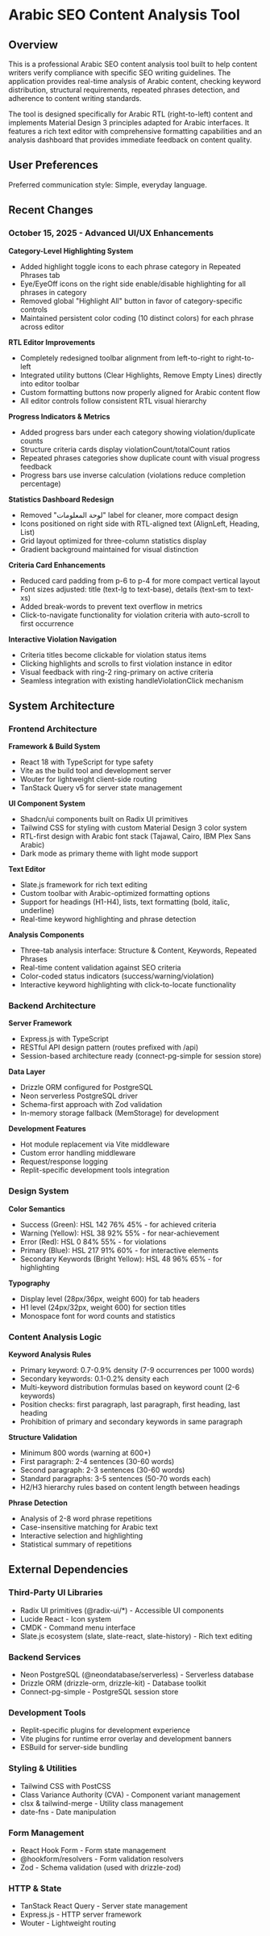 # Arabic SEO Content Analysis Tool

## Overview

This is a professional Arabic SEO content analysis tool built to help content writers verify compliance with specific SEO writing guidelines. The application provides real-time analysis of Arabic content, checking keyword distribution, structural requirements, repeated phrases detection, and adherence to content writing standards.

The tool is designed specifically for Arabic RTL (right-to-left) content and implements Material Design 3 principles adapted for Arabic interfaces. It features a rich text editor with comprehensive formatting capabilities and an analysis dashboard that provides immediate feedback on content quality.

## User Preferences

Preferred communication style: Simple, everyday language.

## Recent Changes

### October 15, 2025 - Advanced UI/UX Enhancements

**Category-Level Highlighting System**
- Added highlight toggle icons to each phrase category in Repeated Phrases tab
- Eye/EyeOff icons on the right side enable/disable highlighting for all phrases in category
- Removed global "Highlight All" button in favor of category-specific controls
- Maintained persistent color coding (10 distinct colors) for each phrase across editor

**RTL Editor Improvements**
- Completely redesigned toolbar alignment from left-to-right to right-to-left
- Integrated utility buttons (Clear Highlights, Remove Empty Lines) directly into editor toolbar
- Custom formatting buttons now properly aligned for Arabic content flow
- All editor controls follow consistent RTL visual hierarchy

**Progress Indicators & Metrics**
- Added progress bars under each category showing violation/duplicate counts
- Structure criteria cards display violationCount/totalCount ratios
- Repeated phrases categories show duplicate count with visual progress feedback
- Progress bars use inverse calculation (violations reduce completion percentage)

**Statistics Dashboard Redesign**
- Removed "لوحة المعلومات" label for cleaner, more compact design
- Icons positioned on right side with RTL-aligned text (AlignLeft, Heading, List)
- Grid layout optimized for three-column statistics display
- Gradient background maintained for visual distinction

**Criteria Card Enhancements**
- Reduced card padding from p-6 to p-4 for more compact vertical layout
- Font sizes adjusted: title (text-lg to text-base), details (text-sm to text-xs)
- Added break-words to prevent text overflow in metrics
- Click-to-navigate functionality for violation criteria with auto-scroll to first occurrence

**Interactive Violation Navigation**
- Criteria titles become clickable for violation status items
- Clicking highlights and scrolls to first violation instance in editor
- Visual feedback with ring-2 ring-primary on active criteria
- Seamless integration with existing handleViolationClick mechanism

## System Architecture

### Frontend Architecture

**Framework & Build System**
- React 18 with TypeScript for type safety
- Vite as the build tool and development server
- Wouter for lightweight client-side routing
- TanStack Query v5 for server state management

**UI Component System**
- Shadcn/ui components built on Radix UI primitives
- Tailwind CSS for styling with custom Material Design 3 color system
- RTL-first design with Arabic font stack (Tajawal, Cairo, IBM Plex Sans Arabic)
- Dark mode as primary theme with light mode support

**Text Editor**
- Slate.js framework for rich text editing
- Custom toolbar with Arabic-optimized formatting options
- Support for headings (H1-H4), lists, text formatting (bold, italic, underline)
- Real-time keyword highlighting and phrase detection

**Analysis Components**
- Three-tab analysis interface: Structure & Content, Keywords, Repeated Phrases
- Real-time content validation against SEO criteria
- Color-coded status indicators (success/warning/violation)
- Interactive keyword highlighting with click-to-locate functionality

### Backend Architecture

**Server Framework**
- Express.js with TypeScript
- RESTful API design pattern (routes prefixed with /api)
- Session-based architecture ready (connect-pg-simple for session store)

**Data Layer**
- Drizzle ORM configured for PostgreSQL
- Neon serverless PostgreSQL driver
- Schema-first approach with Zod validation
- In-memory storage fallback (MemStorage) for development

**Development Features**
- Hot module replacement via Vite middleware
- Custom error handling middleware
- Request/response logging
- Replit-specific development tools integration

### Design System

**Color Semantics**
- Success (Green): HSL 142 76% 45% - for achieved criteria
- Warning (Yellow): HSL 38 92% 55% - for near-achievement
- Error (Red): HSL 0 84% 55% - for violations
- Primary (Blue): HSL 217 91% 60% - for interactive elements
- Secondary Keywords (Bright Yellow): HSL 48 96% 65% - for highlighting

**Typography**
- Display level (28px/36px, weight 600) for tab headers
- H1 level (24px/32px, weight 600) for section titles
- Monospace font for word counts and statistics

### Content Analysis Logic

**Keyword Analysis Rules**
- Primary keyword: 0.7-0.9% density (7-9 occurrences per 1000 words)
- Secondary keywords: 0.1-0.2% density each
- Multi-keyword distribution formulas based on keyword count (2-6 keywords)
- Position checks: first paragraph, last paragraph, first heading, last heading
- Prohibition of primary and secondary keywords in same paragraph

**Structure Validation**
- Minimum 800 words (warning at 600+)
- First paragraph: 2-4 sentences (30-60 words)
- Second paragraph: 2-3 sentences (30-60 words)
- Standard paragraphs: 3-5 sentences (50-70 words each)
- H2/H3 hierarchy rules based on content length between headings

**Phrase Detection**
- Analysis of 2-8 word phrase repetitions
- Case-insensitive matching for Arabic text
- Interactive selection and highlighting
- Statistical summary of repetitions

## External Dependencies

### Third-Party UI Libraries
- Radix UI primitives (@radix-ui/*) - Accessible UI components
- Lucide React - Icon system
- CMDK - Command menu interface
- Slate.js ecosystem (slate, slate-react, slate-history) - Rich text editing

### Backend Services
- Neon PostgreSQL (@neondatabase/serverless) - Serverless database
- Drizzle ORM (drizzle-orm, drizzle-kit) - Database toolkit
- Connect-pg-simple - PostgreSQL session store

### Development Tools
- Replit-specific plugins for development experience
- Vite plugins for runtime error overlay and development banners
- ESBuild for server-side bundling

### Styling & Utilities
- Tailwind CSS with PostCSS
- Class Variance Authority (CVA) - Component variant management
- clsx & tailwind-merge - Utility class management
- date-fns - Date manipulation

### Form Management
- React Hook Form - Form state management
- @hookform/resolvers - Form validation resolvers
- Zod - Schema validation (used with drizzle-zod)

### HTTP & State
- TanStack React Query - Server state management
- Express.js - HTTP server framework
- Wouter - Lightweight routing